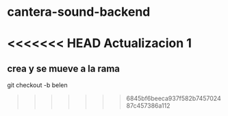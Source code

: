 # cantera-sound-backend
<<<<<<< HEAD
Actualizacion 1
=======


## crea y se mueve a la rama
git checkout -b belen
>>>>>>> 6845bf6beeca937f582b745702487c457386a112
